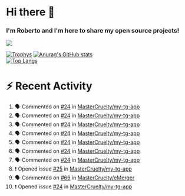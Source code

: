 # Hi there 👋
### I'm Roberto and I'm here to share my open source projects!

<img src="https://komarev.com/ghpvc/?username=mastercruelty&label=Profile views&color=0e75b6"><br>

[![Trophys](https://github-profile-trophy.vercel.app/?username=mastercruelty)](https://github.com/ryo-ma/github-profile-trophy)
[![Anurag's GitHub stats](https://github-readme-stats.vercel.app/api?username=mastercruelty&show_icons=true&theme=tokyonight)](https://github.com/anuraghazra/github-readme-stats)<br>
[![Top Langs](https://github-readme-stats.vercel.app/api/top-langs/?username=mastercruelty&exclude_repo=Alarm-project&layout=compact&theme=tokyonight)](https://github.com/anuraghazra/github-readme-stats)

# :zap: Recent Activity
<!--START_SECTION:activity-->
1. 🗣 Commented on [#24](https://github.com/MasterCruelty/my-tg-app/issues/24) in [MasterCruelty/my-tg-app](https://github.com/MasterCruelty/my-tg-app)
2. 🗣 Commented on [#24](https://github.com/MasterCruelty/my-tg-app/issues/24) in [MasterCruelty/my-tg-app](https://github.com/MasterCruelty/my-tg-app)
3. 🗣 Commented on [#24](https://github.com/MasterCruelty/my-tg-app/issues/24) in [MasterCruelty/my-tg-app](https://github.com/MasterCruelty/my-tg-app)
4. 🗣 Commented on [#24](https://github.com/MasterCruelty/my-tg-app/issues/24) in [MasterCruelty/my-tg-app](https://github.com/MasterCruelty/my-tg-app)
5. 🗣 Commented on [#24](https://github.com/MasterCruelty/my-tg-app/issues/24) in [MasterCruelty/my-tg-app](https://github.com/MasterCruelty/my-tg-app)
6. 🗣 Commented on [#24](https://github.com/MasterCruelty/my-tg-app/issues/24) in [MasterCruelty/my-tg-app](https://github.com/MasterCruelty/my-tg-app)
7. 🗣 Commented on [#24](https://github.com/MasterCruelty/my-tg-app/issues/24) in [MasterCruelty/my-tg-app](https://github.com/MasterCruelty/my-tg-app)
8. ❗️ Opened issue [#25](https://github.com/MasterCruelty/my-tg-app/issues/25) in [MasterCruelty/my-tg-app](https://github.com/MasterCruelty/my-tg-app)
9. 🗣 Commented on [#66](https://github.com/MasterCruelty/eMerger/issues/66) in [MasterCruelty/eMerger](https://github.com/MasterCruelty/eMerger)
10. ❗️ Opened issue [#24](https://github.com/MasterCruelty/my-tg-app/issues/24) in [MasterCruelty/my-tg-app](https://github.com/MasterCruelty/my-tg-app)
<!--END_SECTION:activity-->
